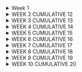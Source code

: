 <details>
  <summary>Week 1</summary>
    | DAY |   DATE   |   BT  |  OL   |   IL  |   ET  | WORK  |  OT   | NIGHT | Penalty | Transitional Emp Negative Cros |<br>
    | W | 01/01/2025 | HAVE DAY OFF | <br>
    | R | 01/02/2025 | 05:00 | 13:30 | 13:30 | 13:31 | 08:30 | 00:30 | 01:00 |         | 03:32                          | <br>
    | F | 01/03/2025 | 05:00 | 12:96 | 12:96 | 12:97 | 07:97 | 05:39 | 01:00 |         | 02:58                          |
</details>

<details>
  <summary>WEEK 2          CUMULATIVE 12</summary>
  | DAY |   DATE   |   BT  |  OL   |   IL  |   ET  | WORK  |  OT   | NIGHT | Penalty | Transitional Emp Negative Cros |<br>
  | S | 01/04/2025 | 05:00 | 11:44 | 12:44 | 12:52 | 06;52 |       | 01:00 |         |<br>
  | J | 01/05/2025 | HAVE DAY OFF  |<br>
  | M | 01/06/2025 | 05:80 | 13:10 | 13:11 | 13:11 | 07:30 |       | 00:20 |         |<br>
  | T | 01/07/2025 | 05:00 | 10:53 | 10:53 | 10:54 | 05:54 |       | 01:00 |         |<br>
  | W | 01/08/2025 | 05:00 | 11:69 | 11:70 | 11:70 | 06:69 |       | 01:00 |         |<br>
  | R | 01/09/2025 | HAVE DAY OFF  |<br>
  | F | 01/10/2025 | 05:00 | 11:93 | 12:43 | 15:03 | 09:53 | 01:53 | 01:00 |         |<br>
</details>

<details>
  <summary>WEEK 3          CUMULATIVE 13</summary>
  | DAY |   DATE   |   BT  |  OL   |   IL  |   ET  | WORK  |  OT   | NIGHT | Penalty | Transitional Emp Negative Cros |<br>
  | S | 01/11/2025 | 05:00 | 12:27 | 12:77 | 15:28 | 09:78 | 01:78 | 01:00 |         |<br>
  | J | 01/12/2025 | HAVE DAY OFF  |<br>
  | M | 01/13/2025 | 04:47 | 11:08 | 11:58 | 14:50 | 10:02 | 02:00 | 01:53 | 00:02   |<br>
  | T | 01/14/2025 | 05:00 | 11:01 | 11:51 | 14:84 | 09:34 | 01:34 | 01:00 |         |<br>
  | W | 01/15/2025 | HAVE DAY OFF  |<br>
  | R | 01/16/2025 | 05:00 | 12:75 | 13:25 | 14:37 | 08:87 | 00:87 | 01:00 |         |<br>
  | F | 01/17/2025 | 05:00 | 12:40 | 12:41 | 12:44 | 07:43 |       | 01:00 |         |<br>

PAY DAY
</details>

<details>
  <summary>WEEK 4          CUMULATIVE 14</summary>
  | DAY |   DATE   |   BT  |  OL   |   IL  |   ET  | WORK  |  OT   | NIGHT | Penalty | Transitional Emp Negative Cros |<br>
  | S | 01/18/2025 | 05:00 | 12:28 | 12:29 | 12:29 | 07:28 |       | 01:00 |         |<br>
  | J | 01/19/2025 | 04:50 | 07:96 | 10;52 | 13:73 | 06;67 |       | 01:50 |         |<br>
  | M | 01/20/2025 | HAVE DAY OFF  |<br>
  | T | 01/21/2025 | 05:00 | 11:14 | 11:64 | 14:19 | 08:69 | 00:69 | 01:00 |         |<br>
  | W | 01/22/2025 | HAVE DAY OFF  |<br>
  | R | 01/23/2025 | 05:00 | 13:75 | 13:76 | 13:77 | 08:76 | 00:76 | 01:00 |         |<br>
  | F | 01/24/2025 | 05:00 | 13:12 | 13:14 | 13:14 | 08:14 | 00:13 | 01:00 |         |<br>
</details>

<details>
<summary>WEEK 5          CUMULATIVE 15</summary>
| DAY |   DATE   |   BT  |  OL   |   IL  |   ET  | WORK  |  OT   | NIGHT | Penalty | Transitional Emp Negative Cros |<br>
| S | 01/25/2025 | 05:00 | 12:66 | 12:67 | 12:67 | 07:66 |       | 01:00 |         |<br>
| J | 01/26/2025 | HAVE DAY OFF  |<br>
| M | 01/27/2025 | 05:00 | 11:89 | 12:39 | 15:04 | 09:54 | 01:54 | 01:00 |         |<br>
| T | 01/28/2025 | 05:00 | 13:03 | 13:03 | 13:04 | 08;04 | 00:04 | 01:00 |         |<br>
| W | 01/29/2025 | HAVE DAY OFF  |<br>
| R | 01/30/2025 | 05:00 | 12:98 | 12:99 | 13:00 | 07:99 |       | 01:00 |         |<br>
| F | 01/31/2025 | 05:00 | 13:01 | 13:02 | 13:02 | 08:01 | 00:01 | 01:00 |         |<br>

PAY DAY
</details>

<details>
<summary>WEEK 6          CUMULATIVE 16</summary>
| DAY |   DATE   |   BT  |  OL   |   IL  |   ET  | WORK  |  OT   | NIGHT | Penalty | Transitional Emp Negative Cros |<br>
| S | 02/01/2025 | 05:00 | 12:57 | 12:58 | 12;59 | 07;58 |       | 01:00 |         |<br>
| J | 02/02/2025 | 04:50 | 07:16 | 08:98 | 12:41 | 06:09 |       | 01:50 |         |<br>
| M | 02/03/2025 | 05:01 | 12:84 | 12:85 | 12:85 | 07:83 |       | 00:99 |         |<br>
| T | 02/04/2025 | 04:98 | 11:36 | 11:37 | 11:38 | 06:39 |       | 01:02 |         |<br>
| W | 02/05/2025 | HAVE DAY OFF  |<br>
| R | 02/06/2025 | 05:00 | 13:91 | 13:92 | 13:92 | 08:91 | 00:91 | 01:00 |         |<br>
| F | 02/07/2025 | 05:00 | 12:94 | 12:95 | 12:97 | 07:96 | 03:85 | 01:00 |         |<br>
</details>

<details>
<summary>WEEK 7       CUMULATIVE 17</summary>
| DAY |   DATE   |   BT  |  OL   |   IL  |   ET  | WORK  |  OT   | NIGHT | Penalty | Transitional Emp Negative Cros |<br>
| S | 02/08/2025 | 04:50 | 11:88 | 11:88 | 11:90 | 0740  |       | 01:00 |         |<br>
| J | 02/09/2025 | 04:48 |       |       | 07:55 | 03:07 |       | 01:50 |         |<br>
| M | 02/10/2025 | 04:50 | 12;40 | 12:41 | 12:42 | 07:91 |       | 01:50 |         |<br>
| T | 02/11/2025 | 04:50 | 12:96 | 12:97 | 12:98 | 08:47 | 00:47 | 01:50 |         |<br>
| W | 02/12/2025 | HAVE DAY OFF  |<br>
| R | 02/13/2025 |  OUT SICK  |<br>
| F | 02/14/2025 | 04:50 | 12:54 | 12:54 | 12:55 | 08:05 | 00:05 | 01:50 |         | 02:38                         |<br>

PAY DAY
</details>

<details>
<summary>WEEK 8          CUMULATIVE 18</summary>
| DAY |   DATE   |   BT  |  OL   |   IL  |   ET  | WORK  |  OT   | NIGHT | Penalty | Transitional Emp Negative Cros |<br>
| S | 02/15/2025 | 10:00 |       |       | 18:90 | 08:90 | 00:90 | 00:90 |         |<br>
| J | 02/16/2025 | HAVE DAY OFF  |<br>
| M | 02/17/2025 | 07:03 | 11:92 | 11:93 | 11:93 | 04:89 |       |       |         |<br>
| T | 02/18/2025 | 04:50 | 14:50 | 14:51 | 14:52 | 10:01 | 02:00 | 01;50 | 00:01   |<br>
| W | 02/19/2025 | HAVE DAY OFF  |<br>>
| R | 02/20/2025 | 04:50 | 12:06 | 12:06 | 12:07 | 07:57 |       | 01:50 |         |<br>
| F | 02/21/2025 | 04:50 | 13:03 | 13:04 | 13:10 | 08:59 | 00;59 | 01:50 |         |<br>
</details>

<details>
<summary>WEEK 9          CUMULATIVE 19</summary>
| DAY |   DATE   |   BT  |  OL   |   IL  |   ET  | WORK  |  OT   | NIGHT | Penalty | Transitional Emp Negative Cros |<br>
| S | 02/22/2025 | 04:50 | 13:32 | 13:34 | 13:35 | 08;84 | 00:84 | 01:60 |         |<br>
| J | 02/23/2025 | 07:16 | 10:11 | 10:91 | 13:01 | 05:05 |       |       |         |<br>
| M | 02/24/2025 | 04:50 | 11:88 | 12:37 | 14:49 | 09;50 | 01:50 | 01;50 |         |<br>
| T | 02/25/2025 | 04:50 | 12:87 | 12:88 | 12:88 | 08:37 | 00:37 | 01:50 |         |<br>
| W | 02/26/2025 | HAVE DAY OFF  |<br>
| R | 02/27/2025 | 04:50 | 13:99 | 13:99 | 14:00 | 09:49  | 1:49 | 01:50 |         |<br>
| F | 02/28/2025 | 04:50 | 11:07 | 11:07 | 11:10 | 06:60 | 03:65 | 01:50 |         |<br>

PAY DAY
</details>

<details>
<summary>WEEK 10          CUMULATIVE 20</summary
| DAY |   DATE   |   BT  |  OL   |   IL  |   ET  | WORK  |  OT   | NIGHT | Penalty | Transitional Emp Negative Cros |<br>
| S | 03/01/2025 | 10:00 | 15:75 | 16:13 | 16:83 | 08:45 | 00:45 | 00:83 |         |<br>
| J | 03/02/1025 | HAVE DAY OFF  |<br>
| M | 03/03/2025 | 04:50 | 13:53 | 13:54 | 13:73 | 09:22 | 01:22 | 01:50 |         |<br>
| T | 03/04/2025 | 04:50 | 10:25 | 10:25 | 10:26 | 05:76 |       | 01:50 |         |<br>
| W | 03/05/2025 | HAVE DAY OFF  |<br>
| R | 03/06/2025 | 04:50 |  |  |  |  |  | 01:50 |         |<br>
| F | 03/07/2025 | 04:50 |  |  |  |  |  | 01:50 |         |<br>

WEEK 21
| DAY |   DATE   |   BT  |  OL   |   IL  |   ET  | WORK  |  OT   | NIGHT  | Penalty | Transitional Emp Negative Cros |<br>
| S | 03/08/2025 |       |       |       |       |       |       |        |         |<br>
| J | 03/09/2025 |       |       |       |       |       |       |        |         |<br>
| M | 03/10/2025 |       |       |       |       |       |       |        |         |<br>
| T | 03/11/2025 |       |       |       |       |       |       |        |         |<br>
| W | 03/12/2025 |       |       |       |       |       |       |        |         |<br>
| R | 03/13/2025 |       |       |       |       |       |       |        |         |<br>
| F | 03/14/2025 |       |       |       |       |       |       |        |         |<br>

PAY DAY
</details>